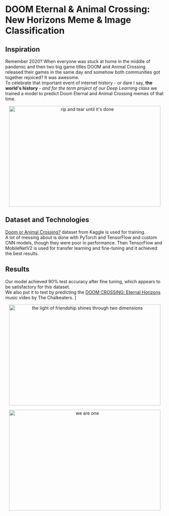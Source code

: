 # DOOM Eternal & Animal Crossing: New Horizons Meme & Image Classification
## Inspiration
Remember 2020? When everyone was stuck at home in the middle of pandemic and then two big game titles DOOM and Animal Crossing released their games in the same day and somehow both communities got together rejoiced? It was awesome. \
To celebrate that important event of internet history - or dare I say, **the world's history** - *and for the term project of our Deep Learning class* we trained a model to predict Doom Eternal and Animal Crossing memes of that time.
<p align="center">
  <img src= "https://github.com/beyza1tozman/doom_crossing_project/blob/main/gifs/DCEH%20-%20rip%20and%20tear.gif" alt="rip and tear until it's done" width=480 height=320 /> 
</p>


## Dataset and Technologies
[Doom or Animal Crossing?](https://www.kaggle.com/datasets/andrewmvd/doom-crossing) dataset from Kaggle is used for training. \
A lot of messing about is done with PyTorch and TensorFlow and custom CNN models, though they were poor in performance. Then TensorFlow and MobileNetV2 is used for transfer learning and fine-tuning and it achieved the best results.
## Results 
Our model achieved 90% test accuracy after fine tuning, which appears to be satisfactory for this dataset. \
We also put it to test by predicting the [DOOM CROSSING: Eternal Horizons](https://www.youtube.com/watch?v=U4lz8MN6MQA) music video by The Chalkeaters. ]
<p align="center" >
  <img src= "https://github.com/beyza1tozman/doom_crossing_project/blob/main/gifs/DCEH%20-%20friendship.gif" alt="the light of friendship shines through two dimensions" width=480 height=320 /> 
</p>
<p align="center" >
  <img src= "https://github.com/beyza1tozman/doom_crossing_project/blob/main/gifs/DCEH%20-%20we%20are%20one.gif" alt="we are one" width=480 height=320  /> 
</p>
